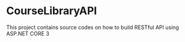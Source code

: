 # CourseLibraryAPI
This project contains source codes on how to build RESTful API using ASP.NET CORE 3
